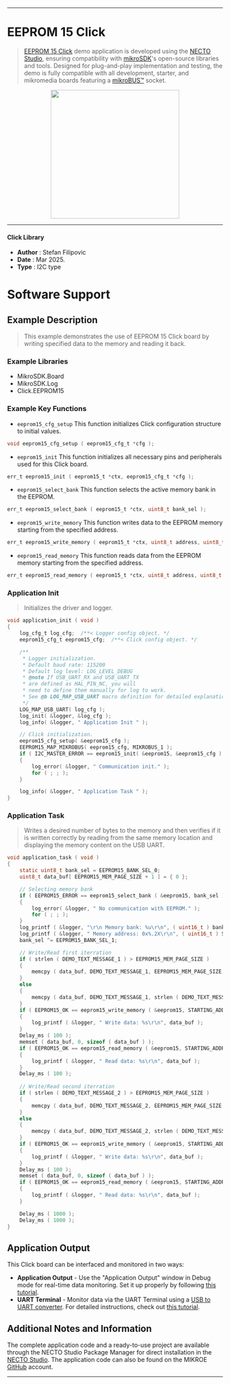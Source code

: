 
---
# EEPROM 15 Click

> [EEPROM 15 Click](https://www.mikroe.com/?pid_product=MIKROE-6554) demo application is developed using
the [NECTO Studio](https://www.mikroe.com/necto), ensuring compatibility with [mikroSDK](https://www.mikroe.com/mikrosdk)'s
open-source libraries and tools. Designed for plug-and-play implementation and testing, the demo is fully compatible with
all development, starter, and mikromedia boards featuring a [mikroBUS&trade;](https://www.mikroe.com/mikrobus) socket.

<p align="center">
  <img src="https://www.mikroe.com/?pid_product=MIKROE-6554&image=1" height=300px>
</p>

---

#### Click Library

- **Author**        : Stefan Filipovic
- **Date**          : Mar 2025.
- **Type**          : I2C type

# Software Support

## Example Description

> This example demonstrates the use of EEPROM 15 Click board by writing specified data to the memory and reading it back.

### Example Libraries

- MikroSDK.Board
- MikroSDK.Log
- Click.EEPROM15

### Example Key Functions

- `eeprom15_cfg_setup` This function initializes Click configuration structure to initial values.
```c
void eeprom15_cfg_setup ( eeprom15_cfg_t *cfg );
```

- `eeprom15_init` This function initializes all necessary pins and peripherals used for this Click board.
```c
err_t eeprom15_init ( eeprom15_t *ctx, eeprom15_cfg_t *cfg );
```

- `eeprom15_select_bank` This function selects the active memory bank in the EEPROM.
```c
err_t eeprom15_select_bank ( eeprom15_t *ctx, uint8_t bank_sel );
```

- `eeprom15_write_memory` This function writes data to the EEPROM memory starting from the specified address.
```c
err_t eeprom15_write_memory ( eeprom15_t *ctx, uint8_t address, uint8_t *data_in, uint8_t len );
```

- `eeprom15_read_memory` This function reads data from the EEPROM memory starting from the specified address.
```c
err_t eeprom15_read_memory ( eeprom15_t *ctx, uint8_t address, uint8_t *data_out, uint16_t len );
```

### Application Init

> Initializes the driver and logger.

```c
void application_init ( void )
{
    log_cfg_t log_cfg;  /**< Logger config object. */
    eeprom15_cfg_t eeprom15_cfg;  /**< Click config object. */

    /** 
     * Logger initialization.
     * Default baud rate: 115200
     * Default log level: LOG_LEVEL_DEBUG
     * @note If USB_UART_RX and USB_UART_TX 
     * are defined as HAL_PIN_NC, you will 
     * need to define them manually for log to work. 
     * See @b LOG_MAP_USB_UART macro definition for detailed explanation.
     */
    LOG_MAP_USB_UART( log_cfg );
    log_init( &logger, &log_cfg );
    log_info( &logger, " Application Init " );

    // Click initialization.
    eeprom15_cfg_setup( &eeprom15_cfg );
    EEPROM15_MAP_MIKROBUS( eeprom15_cfg, MIKROBUS_1 );
    if ( I2C_MASTER_ERROR == eeprom15_init( &eeprom15, &eeprom15_cfg ) )
    {
        log_error( &logger, " Communication init." );
        for ( ; ; );
    }

    log_info( &logger, " Application Task " );
}
```

### Application Task

> Writes a desired number of bytes to the memory and then verifies if it is written correctly
by reading from the same memory location and displaying the memory content on the USB UART.

```c
void application_task ( void )
{
    static uint8_t bank_sel = EEPROM15_BANK_SEL_0; 
    uint8_t data_buf[ EEPROM15_MEM_PAGE_SIZE + 1 ] = { 0 };

    // Selecting memory bank
    if ( EEPROM15_ERROR == eeprom15_select_bank ( &eeprom15, bank_sel ) )
    {
        log_error( &logger, " No communication with EEPROM." );
        for ( ; ; );
    }
    log_printf ( &logger, "\r\n Memory bank: %u\r\n", ( uint16_t ) bank_sel );
    log_printf ( &logger, " Memory address: 0x%.2X\r\n", ( uint16_t ) STARTING_ADDRESS );
    bank_sel ^= EEPROM15_BANK_SEL_1;

    // Write/Read first iterration
    if ( strlen ( DEMO_TEXT_MESSAGE_1 ) > EEPROM15_MEM_PAGE_SIZE )
    {
        memcpy ( data_buf, DEMO_TEXT_MESSAGE_1, EEPROM15_MEM_PAGE_SIZE );
    }
    else
    {
        memcpy ( data_buf, DEMO_TEXT_MESSAGE_1, strlen ( DEMO_TEXT_MESSAGE_1 ) );
    }
    if ( EEPROM15_OK == eeprom15_write_memory ( &eeprom15, STARTING_ADDRESS, data_buf, EEPROM15_MEM_PAGE_SIZE ) )
    {
        log_printf ( &logger, " Write data: %s\r\n", data_buf );
    }
    Delay_ms ( 100 );
    memset ( data_buf, 0, sizeof ( data_buf ) );
    if ( EEPROM15_OK == eeprom15_read_memory ( &eeprom15, STARTING_ADDRESS, data_buf, EEPROM15_MEM_PAGE_SIZE ) )
    {
        log_printf ( &logger, " Read data: %s\r\n", data_buf );
    }
    Delay_ms ( 100 );
    
    // Write/Read second iterration
    if ( strlen ( DEMO_TEXT_MESSAGE_2 ) > EEPROM15_MEM_PAGE_SIZE )
    {
        memcpy ( data_buf, DEMO_TEXT_MESSAGE_2, EEPROM15_MEM_PAGE_SIZE );
    }
    else
    {
        memcpy ( data_buf, DEMO_TEXT_MESSAGE_2, strlen ( DEMO_TEXT_MESSAGE_2 ) );
    }
    if ( EEPROM15_OK == eeprom15_write_memory ( &eeprom15, STARTING_ADDRESS, data_buf, EEPROM15_MEM_PAGE_SIZE ) )
    {
        log_printf ( &logger, " Write data: %s\r\n", data_buf );
    }
    Delay_ms ( 100 );
    memset ( data_buf, 0, sizeof ( data_buf ) );
    if ( EEPROM15_OK == eeprom15_read_memory ( &eeprom15, STARTING_ADDRESS, data_buf, EEPROM15_MEM_PAGE_SIZE ) )
    {
        log_printf ( &logger, " Read data: %s\r\n", data_buf );
    }

    Delay_ms ( 1000 );
    Delay_ms ( 1000 );
}
```

## Application Output

This Click board can be interfaced and monitored in two ways:
- **Application Output** - Use the "Application Output" window in Debug mode for real-time data monitoring.
Set it up properly by following [this tutorial](https://www.youtube.com/watch?v=ta5yyk1Woy4).
- **UART Terminal** - Monitor data via the UART Terminal using
a [USB to UART converter](https://www.mikroe.com/click/interface/usb?interface*=uart,uart). For detailed instructions,
check out [this tutorial](https://help.mikroe.com/necto/v2/Getting%20Started/Tools/UARTTerminalTool).

## Additional Notes and Information

The complete application code and a ready-to-use project are available through the NECTO Studio Package Manager for 
direct installation in the [NECTO Studio](https://www.mikroe.com/necto). The application code can also be found on
the MIKROE [GitHub](https://github.com/MikroElektronika/mikrosdk_click_v2) account.

---
